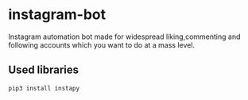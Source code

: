 # instagram-bot
Instagram automation bot made for widespread liking,commenting and following accounts which you want to do at a mass level.

## Used libraries
<code>pip3 install instapy</code>
